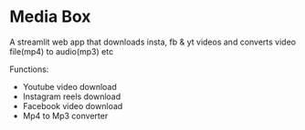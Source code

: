 # Media Box

A streamlit web app that downloads insta, fb & yt videos and converts video file(mp4) to audio(mp3) etc

Functions:
- Youtube video download
- Instagram reels download
- Facebook video download
- Mp4 to Mp3 converter